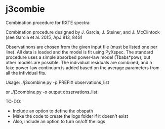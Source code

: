 # j3combie
Combination procedure for RXTE spectra

Combination procedure designed by J. Garcia, J. Steiner,
and J. McClintock (see Garcia et al. 2015, ApJ 813, 84G)
 
Observatinons are chosen from the given input file
(must be listed one per line). All data is loaded and
the model is fit using PyXspec. The standard procedure uses
a simple absorbed power-law model (Tbabs*pow), but other 
models are possible. The individual residuals are combined,
and a fake power-law continuum is added based on the average
parameters from all the infividual fits.

Usage:
./j3combine.py -p PREFIX observations_list

or
./j3combine.py -o output observations_list


 TO-DO:
- Include an option to define the obspath
- Make the code to create the logs folder if it doesn't exist
- Also, include an option to turn on/off the logs
